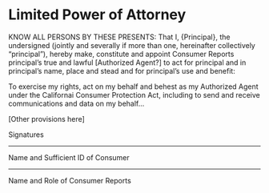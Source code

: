 # Limited Power of Attorney

KNOW ALL PERSONS BY THESE PRESENTS: That I, {Principal}, the undersigned (jointly and severally if more than one, hereinafter collectively “principal”), hereby make, constitute and appoint Consumer Reports principal’s true and lawful [Authorized Agent?] to act for principal and in principal’s name, place and stead and for principal’s use and benefit:

To exercise my rights, act on my behalf and behest as my Authorized Agent under the Californai Consumer Protection Act, including to send and receive communications and data on my behalf...


[Other provisions here]


Signatures 

________________
Name and Sufficient ID of Consumer 

________________
Name and Role of Consumer Reports
